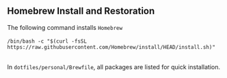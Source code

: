 ## Homebrew Install and Restoration

The following command installs `Homebrew` <br><br>
`/bin/bash -c "$(curl -fsSL https://raw.githubusercontent.com/Homebrew/install/HEAD/install.sh)"` <br><br>

In `dotfiles/personal/Brewfile`, all packages are listed for quick installation.

